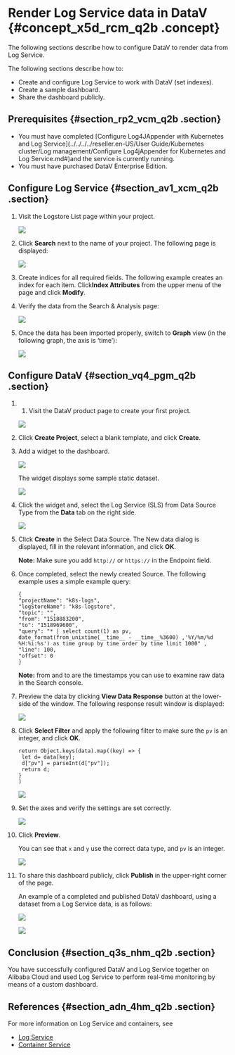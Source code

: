 # Render Log Service data in DataV {#concept_x5d_rcm_q2b .concept}

The following sections describe how to configure DataV to render data from Log Service.

The following sections describe how to:

-   Create and configure Log Service to work with DataV \(set indexes\).
-   Create a sample dashboard.
-   Share the dashboard publicly.

## Prerequisites {#section_rp2_vcm_q2b .section}

-   You must have completed [Configure Log4JAppender with Kubernetes and Log Service](../../../../reseller.en-US/User Guide/Kubernetes cluster/Log management/Configure Log4jAppender for Kubernetes and Log Service.md#)and the service is currently running.
-   You must have purchased DataV Enterprise Edition.

## Configure Log Service {#section_av1_xcm_q2b .section}

1.  Visit the Logstore List page within your project.

    ![](http://static-aliyun-doc.oss-cn-hangzhou.aliyuncs.com/assets/img/16936/15584098548038_en-US.png)

2.  Click **Search** next to the name of your project. The following page is displayed:

    ![](http://static-aliyun-doc.oss-cn-hangzhou.aliyuncs.com/assets/img/16936/15584098548039_en-US.png)

3.  Create indices for all required fields. The following example creates an index for each item. Click**Index Attributes** from the upper menu of the page and click **Modify**.
4.  Verify the data from the Search & Analysis page:

    ![](http://static-aliyun-doc.oss-cn-hangzhou.aliyuncs.com/assets/img/16936/15584098548041_en-US.png)

5.  Once the data has been imported properly, switch to **Graph** view \(in the following graph, the axis is ‘time’\):

    ![](http://static-aliyun-doc.oss-cn-hangzhou.aliyuncs.com/assets/img/16936/15584098548042_en-US.png)


## Configure DataV {#section_vq4_pgm_q2b .section}

1.  1. Visit the DataV product page to create your first project.

    ![](http://static-aliyun-doc.oss-cn-hangzhou.aliyuncs.com/assets/img/16936/15584098548043_en-US.png)

2.  Click **Create Project**, select a blank template, and click **Create**.
3.  Add a widget to the dashboard.

    ![](http://static-aliyun-doc.oss-cn-hangzhou.aliyuncs.com/assets/img/16936/15584098558045_en-US.png)

    The widget displays some sample static dataset.

    ![](http://static-aliyun-doc.oss-cn-hangzhou.aliyuncs.com/assets/img/16936/15584098558046_en-US.png)

4.  Click the widget and, select the Log Service \(SLS\) from Data Source Type from the **Data** tab on the right side.

    ![](http://static-aliyun-doc.oss-cn-hangzhou.aliyuncs.com/assets/img/16936/15584098558047_en-US.png)

5.  Click **Create** in the Select Data Source. The New data dialog is displayed, fill in the relevant information, and click **OK**.

    **Note:** Make sure you add `http://` or `https://` in the Endpoint field.

6.  Once completed, select the newly created Source. The following example uses a simple example query:

    ```
    {
    "projectName": "k8s-logs",
    "logStoreName": "k8s-logstore",
    "topic": "",
    "from": "1518883200",
    "to": "1518969600",
    "query": "* | select count(1) as pv, date_format(from_unixtime(__time__ - __time__%3600) ,'%Y/%m/%d %H:%i:%s') as time group by time order by time limit 1000" ,
    "line": 100,
    "offset": 0
    }
    ```

    **Note:** from and to are the timestamps you can use to examine raw data in the Search console.

7.  Preview the data by clicking **View Data Response** button at the lower-side of the window. The following response result window is displayed:

    ![](http://static-aliyun-doc.oss-cn-hangzhou.aliyuncs.com/assets/img/16936/15584098558049_en-US.png)

8.  Click **Select Filter** and apply the following filter to make sure the `pv` is an integer, and click **OK**.

    ```
    return Object.keys(data).map((key) => {
     let d= data[key];
     d["pv"] = parseInt(d["pv"]);
     return d;
    }
    )
    ```

    ![](http://static-aliyun-doc.oss-cn-hangzhou.aliyuncs.com/assets/img/16936/15584098558050_en-US.png)

9.  Set the axes and verify the settings are set correctly.

    ![](http://static-aliyun-doc.oss-cn-hangzhou.aliyuncs.com/assets/img/16936/15584098558052_en-US.png)

10. Click **Preview**.

    You can see that `x` and `y` use the correct data type, and `pv` is an integer.

    ![](http://static-aliyun-doc.oss-cn-hangzhou.aliyuncs.com/assets/img/16936/15584098558054_en-US.png)

11. To share this dashboard publicly, click **Publish** in the upper-right corner of the page.

    An example of a completed and published DataV dashboard, using a dataset from a Log Service data, is as follows:

    ![](http://static-aliyun-doc.oss-cn-hangzhou.aliyuncs.com/assets/img/16936/15584098558056_en-US.png)

    ![](http://static-aliyun-doc.oss-cn-hangzhou.aliyuncs.com/assets/img/16936/15584098558057_en-US.png)


## Conclusion {#section_q3s_nhm_q2b .section}

You have successfully configured DataV and Log Service together on Alibaba Cloud and used Log Service to perform real-time monitoring by means of a custom dashboard.

## References {#section_adn_4hm_q2b .section}

For more information on Log Service and containers, see

-   [Log Service](https://partners-intl.console.aliyun.com/#/log-service)
-   [Container Service](https://partners-intl.console.aliyun.com/#/container-service)

